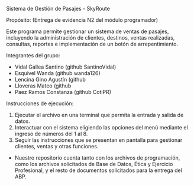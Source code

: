 Sistema de Gestión de Pasajes - SkyRoute

Propósito:
(Entrega de evidencia N2 del módulo programador)

Este programa permite gestionar un sistema de ventas de pasajes,
incluyendo la administración de clientes, destinos, ventas realizadas,
consultas, reportes e implementación de un botón de arrepentimiento.

Integrantes del grupo:
- Vidal Gallea Santino (github SantinoVidal)
- Esquivel Wanda (github wanda126)
- Lencina Gino Agustín (github 
- Lloveras Mateo (github 
- Paez Ramos Constanza (github CotiPR)

Instrucciones de ejecución:
1. Ejecutar el archivo en una terminal que permita la entrada y salida de datos.
2. Interactuar con el sistema eligiendo las opciones del menú mediante el ingreso de números del 1 al 8.
3. Seguir las instrucciones que se presentan en pantalla para gestionar clientes, ventas y otras funciones.

* Nuestro repositorio cuenta tanto con los archivos de programación, como los archivos solicitados de Base de Datos, Ética y Ejercicio Profesional, y el resto de documentos solicitados para la entrega del ABP.
